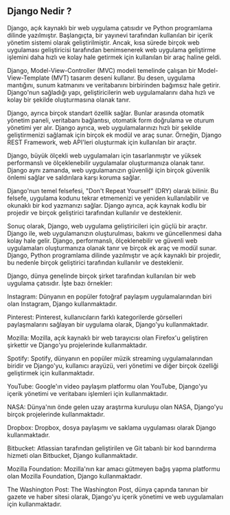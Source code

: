## Django Nedir ?


Django, açık kaynaklı bir web uygulama çatısıdır ve Python programlama dilinde yazılmıştır. Başlangıçta, bir yayınevi tarafından kullanılan bir içerik yönetim sistemi olarak geliştirilmiştir. Ancak, kısa sürede birçok web uygulaması geliştiricisi tarafından benimsenerek web uygulama geliştirme işlemini daha hızlı ve kolay hale getirmek için kullanılan bir araç haline geldi.

Django, Model-View-Controller (MVC) modeli temelinde çalışan bir Model-View-Template (MVT) tasarım deseni kullanır. Bu desen, uygulama mantığını, sunum katmanını ve veritabanını birbirinden bağımsız hale getirir. Django'nun sağladığı yapı, geliştiricilerin web uygulamalarını daha hızlı ve kolay bir şekilde oluşturmasına olanak tanır.

Django, ayrıca birçok standart özellik sağlar. Bunlar arasında otomatik yönetim paneli, veritabanı bağlantısı, otomatik form doğrulama ve oturum yönetimi yer alır. Django ayrıca, web uygulamalarınızı hızlı bir şekilde geliştirmenizi sağlamak için birçok ek modül ve araç sunar. Örneğin, Django REST Framework, web API'leri oluşturmak için kullanılan bir araçtır.

Django, büyük ölçekli web uygulamaları için tasarlanmıştır ve yüksek performanslı ve ölçeklenebilir uygulamalar oluşturmanıza olanak tanır. Django aynı zamanda, web uygulamanızın güvenliği için birçok güvenlik önlemi sağlar ve saldırılara karşı koruma sağlar.

Django'nun temel felsefesi, "Don't Repeat Yourself" (DRY) olarak bilinir. Bu felsefe, uygulama kodunu tekrar etmemenizi ve yeniden kullanılabilir ve okunaklı bir kod yazmanızı sağlar. Django ayrıca, açık kaynak kodlu bir projedir ve birçok geliştirici tarafından kullanılır ve desteklenir.

Sonuç olarak, Django, web uygulama geliştiricileri için güçlü bir araçtır. Django ile, web uygulamanızın oluşturulması, bakımı ve güncellenmesi daha kolay hale gelir. Django, performanslı, ölçeklenebilir ve güvenli web uygulamaları oluşturmanıza olanak tanır ve birçok ek araç ve modül sunar. Django, Python programlama dilinde yazılmıştır ve açık kaynaklı bir projedir, bu nedenle birçok geliştirici tarafından kullanılır ve desteklenir.

 

Django, dünya genelinde birçok şirket tarafından kullanılan bir web uygulama çatısıdır. İşte bazı örnekler:

Instagram: Dünyanın en popüler fotoğraf paylaşım uygulamalarından biri olan Instagram, Django kullanmaktadır.

Pinterest: Pinterest, kullanıcıların farklı kategorilerde görselleri paylaşmalarını sağlayan bir uygulama olarak, Django'yu kullanmaktadır.

Mozilla: Mozilla, açık kaynaklı bir web tarayıcısı olan Firefox'u geliştiren şirkettir ve Django'yu projelerinde kullanmaktadır.

Spotify: Spotify, dünyanın en popüler müzik streaming uygulamalarından biridir ve Django'yu, kullanıcı arayüzü, veri yönetimi ve diğer birçok özelliği geliştirmek için kullanmaktadır.

YouTube: Google'ın video paylaşım platformu olan YouTube, Django'yu içerik yönetimi ve veritabanı işlemleri için kullanmaktadır.

NASA: Dünya'nın önde gelen uzay araştırma kuruluşu olan NASA, Django'yu birçok projelerinde kullanmaktadır.

Dropbox: Dropbox, dosya paylaşımı ve saklama uygulaması olarak Django kullanmaktadır.

Bitbucket: Atlassian tarafından geliştirilen ve Git tabanlı bir kod barındırma hizmeti olan Bitbucket, Django kullanmaktadır.

Mozilla Foundation: Mozilla'nın kar amacı gütmeyen bağış yapma platformu olan Mozilla Foundation, Django kullanmaktadır.

The Washington Post: The Washington Post, dünya çapında tanınan bir gazete ve haber sitesi olarak, Django'yu içerik yönetimi ve web uygulamaları için kullanmaktadır.